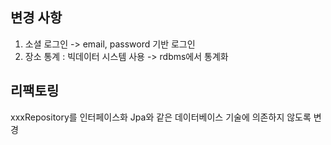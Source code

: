 ## 변경 사항
1) 소셜 로그인 -> email, password 기반 로그인 
2) 장소 통계 : 빅데이터 시스템 사용 -> rdbms에서 통계화


## 리팩토링
xxxRepository를 인터페이스화 Jpa와 같은 데이터베이스 기술에 의존하지 않도록 변경 


